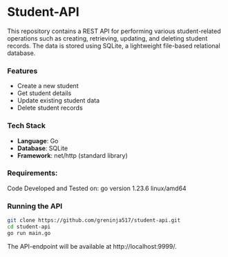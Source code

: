 # Student-API

This repository contains a REST API for performing various student-related operations such as creating, retrieving, updating, and deleting student records. The data is stored using SQLite, a lightweight file-based relational database.

### Features

- Create a new student
- Get student details
- Update existing student data
- Delete student records

### Tech Stack

- **Language**: Go
- **Database**: SQLite
- **Framework**: net/http (standard library)

### Requirements:
Code Developed and Tested on: 
go version 1.23.6 linux/amd64

### Running the API
```bash
git clone https://github.com/greninja517/student-api.git
cd student-api
go run main.go
```
The API-endpoint will be available at http://localhost:9999/.